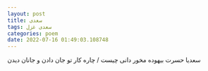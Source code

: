 ```yaml
---
layout: post
title: سعدی
tags: سعدی غزل
categories: poem
date: 2022-07-16 01:49:03.108748
---
```


سعدیا حسرت بیهوده مخور دانی چیست / چاره کار تو جان دادن و جانان دیدن